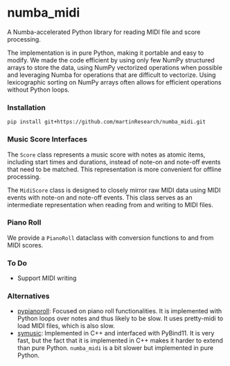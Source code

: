 # numba_midi
A Numba-accelerated Python library for reading MIDI file and score processing.

The implementation is in pure Python, making it portable and easy to modify. We made the code efficient by using only few NumPy structured arrays to store the data, using NumPy vectorized operations when possible and leveraging Numba for operations that are difficult to vectorize. Using lexicographic sorting on NumPy arrays often allows for efficient operations without Python loops.


### Installation 

```
pip install git+https://github.com/martinResearch/numba_midi.git
```

### Music Score Interfaces

The `Score` class represents a music score with notes as atomic items, including start times and durations, instead of note-on and note-off events that need to be matched. This representation is more convenient for offline processing.

The `MidiScore` class is designed to closely mirror raw MIDI data using MIDI events with note-on and note-off events. This class serves as an intermediate representation when reading from and writing to MIDI files.

### Piano Roll

We provide a `PianoRoll` dataclass with conversion functions to and from MIDI scores.

### To Do

* Support MIDI writing

### Alternatives

* [pypianoroll](https://github.com/salu133445/pypianoroll): Focused on piano roll functionalities. It is implemented with Python loops over notes and thus likely to be slow. It uses pretty-midi to load MIDI files, which is also slow.
* [symusic](https://github.com/Yikai-Liao/symusic): Implemented in C++ and interfaced with PyBind11. It is very fast, but the fact that it is implemented in C++ makes it harder to extend than pure Python. `numba_midi` is a bit slower but implemented in pure Python.
